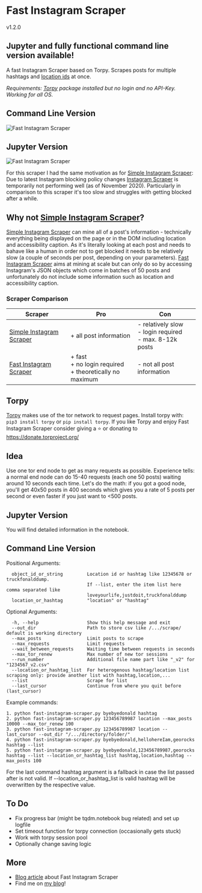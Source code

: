 # Fast Instagram Scraper
v1.2.0

## Jupyter and fully functional command line version available! 

A fast Instagram Scraper based on Torpy. Scrapes posts for multiple hashtags and [location ids](https://geo.rocks/post/mining-locations-ids/) at once.

*Requirements: [Torpy](https://github.com/torpyorg/torpy) package installed but no login and no API-Key. Working for all OS.*

## Command Line Version
![Fast Instagram Scraper](https://github.com/do-me/fast-instagram-scraper/blob/main/fast-instagram-scraper-cli.gif)

## Jupyter Version
![Fast Instagram Scraper](https://github.com/do-me/fast-instagram-scraper/blob/main/Fast%20Instagram%20Scraper.gif)

For this scraper I had the same motivation as for [Simple Instagram Scraper](https://github.com/do-me/Simple-Instagram-Scraper):
Due to latest Instagram blocking policy changes [Instagram Scraper](https://github.com/arc298/instagram-scraper) is temporarily not performing well (as of November 2020). 
Particularly in comparison to this scraper it's too slow and struggles with getting blocked after a while. 

## Why not [Simple Instagram Scraper](https://github.com/do-me/Simple-Instagram-Scraper)?
[Simple Instagram Scraper](https://github.com/do-me/Simple-Instagram-Scraper) can mine all of a post's information - technically everything being displayed on the page or in the DOM including location and accessibility caption. As it's literally looking at each post and needs to bahave like a human in order not to get blocked it needs to be relatively slow (a couple of seconds per post, depending on your parameters). [Fast Instagram Scraper](https://github.com/do-me/fast-instagram-scraper) aims at mining at scale but can only do so by accessing Instagram's JSON objects which come in batches of 50 posts and unfortunately do not include some information such as location and accessibility caption.

### Scraper Comparison
|Scraper|Pro|Con|
|---|---|---|
|[Simple Instagram Scraper](https://github.com/do-me/Simple-Instagram-Scraper)|+ all post information|- relatively slow<br>- login required<br> - max. 8-12k posts|
|[Fast Instagram Scraper](https://github.com/do-me/fast-instagram-scraper)|+ fast<br> + no login required<br> + theoretically no maximum|- not all post information|

## Torpy
[Torpy](https://github.com/torpyorg/torpy) makes use of the tor network to request pages.
Install torpy with: `pip3 install torpy` or `pip install torpy`. If you like Torpy and enjoy Fast Instagram Scraper consider giving a ⭐ or donating to https://donate.torproject.org/

## Idea
Use one tor end node to get as many requests as possible. Experience tells: a normal end node can do 15-40 requests (each one 50 posts) waiting around 10 seconds each time. Let's do the math: if you got a good node, you'll get 40x50 posts in 400 seconds which gives you a rate of 5 posts per second or even faster if you just want to <500 posts.

## Jupyter Version
You will find detailed information in the notebook.

## Command Line Version 

Positional Arguments:
```
  object_id_or_string         Location id or hashtag like 12345678 or truckfonalddump. 
                              If --list, enter the item list here comma separated like    
                              loveyourlife,justdoit,truckfonalddump
  location_or_hashtag         "location" or "hashtag"
```

Optional Arguments:
```
  -h, --help                  Show this help message and exit
  --out_dir                   Path to store csv like /.../scrape/ default is working directory
  --max_posts                 Limit posts to scrape 
  --max_requests              Limit requests
  --wait_between_requests     Waiting time between requests in seconds
  --max_tor_renew             Max number of new tor sessions
  --run_number                Additional file name part like "_v2" for "1234567_v2.csv"
  --location_or_hashtag_list  For heterogenous hashtag/location list scraping only: provide another list with hashtag,location,...
  --list                      Scrape for list
  --last_cursor               Continue from where you quit before (last_cursor)
```  
Example commands:
```
1. python fast-instagram-scraper.py byebyedonald hashtag 
2. python fast-instagram-scraper.py 123456789987 location --max_posts 10000 --max_tor_renew 100
3. python fast-instagram-scraper.py 123456789987 location --last_cursor --out_dir "/.../directory/folder/"
4. python fast-instagram-scraper.py byebyedonald,hellohereIam,georocks hashtag --list
5. python fast-instagram-scraper.py byebyedonald,123456789987,georocks hashtag --list --location_or_hashtag_list hashtag,location,hashtag --max_posts 100 
```
For the last command hashtag argument is a fallback in case the list passed after is not valid. If --location_or_hashtag_list is valid hashtag will be overwritten by the respective value.

## To Do
- Fix progress bar (might be tqdm.notebook bug related) and set up logfile
- Set timeout function for torpy connection (occasionally gets stuck) 
- Work with torpy session pool 
- Optionally change saving logic

## More
- [Blog article](https://geo.rocks/post/fast-instagram-scraper/) about Fast Instagram Scraper
- Find me on [my blog](https://geo.rocks)!
